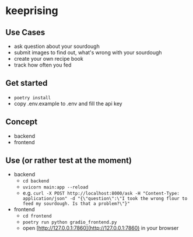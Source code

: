 # keeprising
## Use Cases
* ask question about your sourdough
* submit images to find out, what's wrong with your sourdough
* create your own recipe book
* track how often you fed

## Get started
* `poetry install`
* copy .env.example to .env and fill the api key

## Concept
* backend
* frontend

## Use (or rather test at the moment)
* backend
    * `cd backend`
    * `uvicorn main:app --reload`
    * e.g. `curl -X POST http://localhost:8000/ask -H "Content-Type: application/json" -d "{\"question\":\"I took the wrong flour to feed my sourdough. Is that a problem?\"}"`
* frontend
    * `cd frontend`
    * `poetry run python gradio_frontend.py`
    * open [http://127.0.0.1:7860](http://127.0.0.1:7860) in your browser